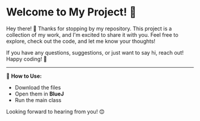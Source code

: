 # Welcome to My Project! 🎉

Hey there! 👋 Thanks for stopping by my repository. This project is a collection of my work, and I'm excited to share it with you. Feel free to explore, check out the code, and let me know your thoughts!

If you have any questions, suggestions, or just want to say hi, reach out! Happy coding! 🚀

---
📌 **How to Use:**  
- Download the files  
- Open them in **BlueJ**  
- Run the main class  

Looking forward to hearing from you! 😊
